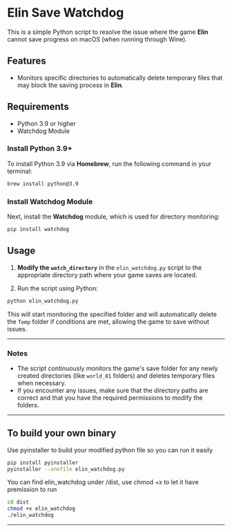# Elin Save Watchdog

This is a simple Python script to resolve the issue where the game **Elin** cannot save progress on macOS (when running through Wine).

## Features

- Monitors specific directories to automatically delete temporary files that may block the saving process in **Elin**.

## Requirements

- Python 3.9 or higher
- Watchdog Module

### Install Python 3.9+

To install Python 3.9 via **Homebrew**, run the following command in your terminal:

```bash
brew install python@3.9
```

### Install Watchdog Module

Next, install the **Watchdog** module, which is used for directory monitoring:

```bash
pip install watchdog
```

## Usage

1. **Modify the `watch_directory`** in the `elin_watchdog.py` script to the appropriate directory path where your game saves are located. 

2. Run the script using Python:

```bash
python elin_watchdog.py
```

This will start monitoring the specified folder and will automatically delete the `Temp` folder if conditions are met, allowing the game to save without issues.

---

### Notes

- The script continuously monitors the game's save folder for any newly created directories (like `world_01` folders) and deletes temporary files when necessary.
- If you encounter any issues, make sure that the directory paths are correct and that you have the required permissions to modify the folders.

---
## To build your own binary
Use pyinstaller to build your modified python file so you can run it easily
```bash 
pip install pyinstaller
pyinstaller --onefile elin_watchdog.py
```
You can find elin_watchdog under /dist, use chmod +x to let it have premission to run
```bash
cd dist
chmod +x elin_watchdog
./elin_watchdog
```
---
